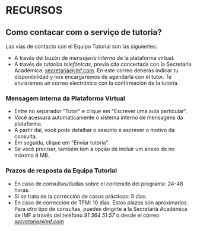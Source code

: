 # RECURSOS

## Como contacar com o serviço de tutoria?
Las vías de contacto con el Equipo Tutorial son las siguientes:
* A través del buzón de *mensajería interna* de la plataforma virtual.
* A través de *tutorías telefónicas*, previa cita concertada con la Secretaría Académica: secretaria@imf.com. En este correo deberás indicar tu disponibilidad y nos encargaremos de agendarla con el tutor. Te enviaremos un correo electrónico con la confirmación de la tutoría.

### Mensagem interna da Plataforma Virtual
* Entre no separador "Tutor" e clique em "Escrever uma aula particular".
* Você acessará automaticamente o sistema interno de mensagens da plataforma.
* A partir daí, você pode detalhar o assunto e escrever o motivo da consulta.
* Em seguida, clique em "Enviar tutoria".
* Se você precisar, também tem a opção de incluir um anexo de no máximo 8 MB.

### Prazos de resposta da Equipa Tutorial
* En caso de consultas/dudas sobre el contenido del programa: 24-48 horas.
* Si se trata de la corrección de casos prácticos: 5 días.
* En caso de corrección de TFM: 10 días.
Estos plazos son aproximados.
Para otro tipo de consultas, puedes dirigirte a la Secretaría Académica de IMF a través del teléfono *91 364 51 57* o desde el correo *secretaria@imf.com*
